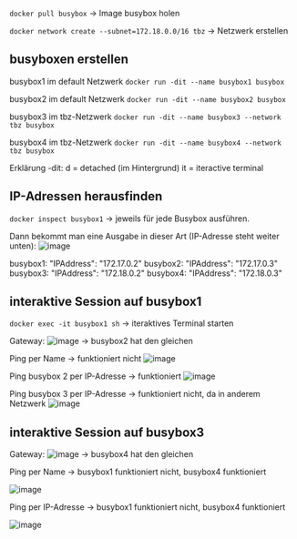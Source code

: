 
`docker pull busybox` -> Image busybox holen

`docker network create --subnet=172.18.0.0/16 tbz` -> Netzwerk erstellen


## busyboxen erstellen

busybox1 im default Netzwerk
`docker run -dit --name busybox1 busybox`

busybox2 im default Netzwerk
`docker run -dit --name busybox2 busybox`

busybox3 im tbz-Netzwerk
`docker run -dit --name busybox3 --network tbz busybox`

busybox4 im tbz-Netzwerk
`docker run -dit --name busybox4 --network tbz busybox`

Erklärung -dit: 
d = detached (im Hintergrund)
it = iteractive terminal

## IP-Adressen herausfinden
`docker inspect busybox1` -> jeweils für jede Busybox ausführen.

Dann bekommt man eine Ausgabe in dieser Art (IP-Adresse steht weiter unten):
![image](https://github.com/user-attachments/assets/43083915-18a2-419c-abc5-389816fe070b)

busybox1: "IPAddress": "172.17.0.2"
busybox2: "IPAddress": "172.17.0.3"
busybox3: "IPAddress": "172.18.0.2"
busybox4: "IPAddress": "172.18.0.3"


## interaktive Session auf busybox1 

`docker exec -it busybox1 sh` -> iteraktives Terminal starten

Gateway:
![image](https://github.com/user-attachments/assets/a19738d7-84c9-4503-834a-9bc9645a5e9d)
-> busybox2 hat den gleichen

Ping per Name -> funktioniert nicht
![image](https://github.com/user-attachments/assets/5388da9d-d6a3-42d4-a83b-9fafa1fbb9b8)

Ping busybox 2 per IP-Adresse -> funktioniert
![image](https://github.com/user-attachments/assets/8f8f8738-b9e4-46cc-9add-87aa16bb14b2)

Ping busybox 3 per IP-Adresse -> funktioniert nicht, da in anderem Netzwerk
![image](https://github.com/user-attachments/assets/77bf2455-9c90-4ed8-a49d-caa260aac4f1)


## interaktive Session auf busybox3
Gateway:
![image](https://github.com/user-attachments/assets/dbf04972-2def-41c7-8271-e0fb940b5b80)
-> busybox4 hat den gleichen

Ping per Name -> busybox1 funktioniert nicht, busybox4 funktioniert

![image](https://github.com/user-attachments/assets/8135f3a4-54f9-4edd-aa00-25ebc7bc418c)

Ping per IP-Adresse -> busybox1 funktioniert nicht, busybox4 funktioniert

![image](https://github.com/user-attachments/assets/31280553-37fe-47a5-ad5d-dfc1088f5702)
